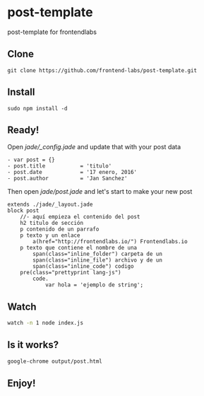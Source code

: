 # post-template
post-template for frontendlabs

## Clone

```
git clone https://github.com/frontend-labs/post-template.git
```

## Install

```
sudo npm install -d
```


## Ready!

Open *jade/_config.jade* and update that with your post data 

```jade
- var post = {}
- post.title           = 'titulo'
- post.date            = '17 enero, 2016'
- post.author          = 'Jan Sanchez'
```

Then open *jade/post.jade* and let's start to make your new post

```jade
extends ./jade/_layout.jade
block post
	//- aquí empieza el contenido del post
	h2 titulo de sección
	p contenido de un parrafo
	p texto y un enlace 
		a(href="http://frontendlabs.io/") Frontendlabs.io
	p texto que contiene el nombre de una 
		span(class="inline_folder") carpeta de un 
		span(class="inline_file") archivo y de un 
		span(class="inline_code") codigo
	pre(class="prettyprint lang-js")
		code.
			var hola = 'ejemplo de string';
```

## Watch

```bash
watch -n 1 node index.js
```

## Is it works?

```bash
google-chrome output/post.html
```

## Enjoy!
